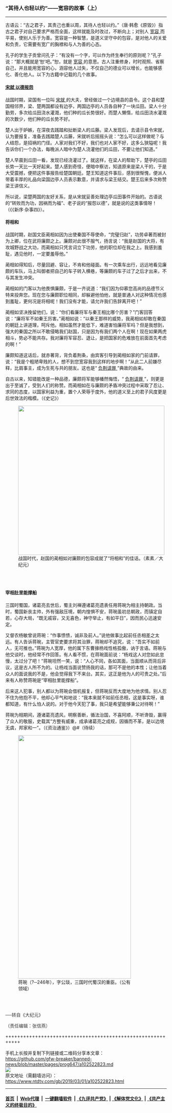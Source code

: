 ### “其待人也轻以约”——宽容的故事（上）
------------------------

<div class="post_content">
 <div class="column">
  <div class="arttop mbottom20">
   <div class="blue16 subtitle mtop10">
    古语云：“古之君子，其责己也重以周，其待人也轻以约。”（唐‧韩愈《原毁》）指古之君子对自己要求严格而全面，这样就能及时改过，不断向上；对别人
    <a href="https://www.ntdtv.com/gb/宽容.htm">
     宽容
    </a>
    而平易，使别人乐于为善。宽容是一种智慧，是道义坚守中的包容，是对他人的关爱和负责，它需要有宽广的胸襟和与人为善的心态。
   </div>
  </div>
 </div>
 <p>
  孔子的学生子贡曾问孔子：“有没有一个字，可以作为终生奉行的原则呢？”孔子说：“那大概就是‘恕’吧。”恕，就是
  <a href="https://www.ntdtv.com/gb/宽容.htm">
   宽容
  </a>
  的意思。古人注重修身，时时观照、省察自己，并且能用宽容的心，涵容他人过失，不仅自己的德业可以增长，也能够感化、善化他人。以下为古籍中记载的几个故事。
 </p>
 <h4>
  <b>
   <a href="https://www.ntdtv.com/gb/宋就.htm">
    宋就
   </a>
   <a href="https://www.ntdtv.com/gb/以德报怨.htm">
    以德报怨
   </a>
  </b>
 </h4>
 <p>
  战国时期，梁国有一位叫
  <a href="https://www.ntdtv.com/gb/宋就.htm">
   宋就
  </a>
  的大夫，曾经做过一个边境县的县令。这个县和楚国相邻界，梁、楚两国都设有边亭，两国边亭的人员各自种了一块瓜田。梁人十分勤劳，多次给瓜田浇水灌溉，他们种的瓜长势很好。而楚人懒惰，给瓜田浇水灌溉的次数少，他们种的瓜长势不好。
 </p>
 <p>
  楚人出于妒嫉，在深夜去践踏和扯断梁人的瓜藤。梁人发现后，去请示县令宋就，认为要报复，准备去践踏楚人瓜藤，宋就听后摇摇头说：“怎么可以这样做呢？与人结怨，是招祸的门径。人家对我们不好，我们也对人家不好，这多么狭隘呢！我告诉你们一个办法，每晚派人暗中为楚人浇灌他们的瓜田，不要让他们知道。”
 </p>
 <p>
  楚人早晨到瓜田一看，发现已经浇灌过了。就这样，在梁人的帮助下，楚亭的瓜田长势一天比一天好起来。楚人感到奇怪，便暗中察访，知道原来是梁人干的，于是大受震撼，便把这件事报告给楚国朝廷。楚王知道这件事后，感到很惭愧，便派人带着丰厚的礼品向梁国边亭人员表示歉意，并请求与梁王结交。楚王后来多次称赞梁王讲信义。
 </p>
 <p>
  所以说，梁楚两国的友好关系，是从宋就妥善处理边亭瓜田事件开始的。古语说的“转败而为功，因祸而为福”、老子说的“报怨以德”，就是说的这类事情呀！（《《新序‧杂事四》）。
 </p>
 <h4>
  <b>
   将相和
  </b>
 </h4>
 <p>
  战国时期，赵国文臣蔺相如因为出使秦国不辱使命，“完璧归赵”，功劳卓著而被封为上卿，位在武将廉颇之上。廉颇对此很不服气，扬言说：“我是赵国的大将，有攻城野战之大功，而蔺相如只凭言词立下功劳，他的职位却在我之上。我感到羞耻，遇见他时，一定要羞辱他。”
 </p>
 <p>
  蔺相如得知后，尽量回避、容让，不肯和他碰面。有一次乘车出行，远远地看见廉颇的车队，马上叫御者把自己的车子转入横巷，等廉颇的车子过了之后才出来，不与其发生冲突。
 </p>
 <p>
  蔺相如的门客以为他畏惧廉颇，于是一齐说道：“我们因为仰慕您高尚的品德节义特来投奔您。现在您与廉颇职位相同，却躲避他怕他，就是普通人对这种情况也感到羞耻，更何况是将相呢！我们没有才能，请允许我们告辞离开吧！”
 </p>
 <p>
  蔺相如坚决挽留他们，说：“你们看廉将军与秦王相比哪个厉害？”门客回答说：“廉将军不如秦王厉害。”蔺相如说：“以秦王那样的威势，我蔺相如却敢在秦国的朝廷上讲道理，呵斥他。相如虽然才能低下，难道害怕廉将军吗？但是我想到，强大的秦国之所以不敢侵略我们赵国，只是因为有我们两个人在啊！现在如果两虎相斗，势必不能共存。我对廉将军容忍、退让，是把国家的危难放在前面首先考虑的啊！”
 </p>
 <p>
  廉颇知道这话后，就赤著背，背负着荆条，由宾客引导到蔺相如家的门前请罪，说：“我是个粗陋卑贱的人，想不到您宽容我到这样的地步啊！”从此二人前嫌尽释，比肩事主，成为生死与共的朋友。这也是“
  <a href="https://www.ntdtv.com/gb/负荆请罪.htm">
   负荆请罪
  </a>
  ”典故的由来。
 </p>
 <p>
  自古以来，知错能改是一种品德，廉颇将军能够幡然悔悟，“
  <a href="https://www.ntdtv.com/gb/负荆请罪.htm">
   负荆请罪
  </a>
  ”，则更是出于至诚了，受到人们的称赞。而蔺相如在与廉颇的矛盾冲突过程中采取了忍让、求同的态度，以国家利益为重，置个人荣辱于度外，他的道义至上的君子风度更是后世效法的楷模。（《史记》）
 </p>
 <figure class="wp-caption aligncenter" id="attachment_6501355" style="width: 457px;">
  <a href="http://i.epochtimes.com/assets/uploads/2015/09/1508311536181452.jpg">
   <img alt="" class=" wp-image-6501355" height="465" src="http://i.epochtimes.com/assets/uploads/2015/09/1508311536181452-450x458.jpg" width="457"/>
  </a>
  <br/><figcaption class="wp-caption-text">
   战国时代，赵国的蔺相如对廉颇的包容成就了“将相和”的佳话。（素素／大纪元）
  </figcaption><br/>
 </figure><br/>
 <h4>
  <b>
   宰相肚里能撑船
  </b>
 </h4>
 <p>
  三国时蜀国，诸葛亮去世后，蜀主刘禅遵诸葛亮遗表任用蒋琬为相主持朝政。当时，蜀国新丧主帅，外有强敌压境，朝内惶惧不安，蒋琬虽初总朝政，而镇定自若，心存大局，“既无戚容，又无喜色，神守举止，有如平日”，因而民心迅速安定。
 </p>
 <p>
  又督农杨敏曾说蒋琬：“作事愦愦，诚非及前人。”说他做事比起前任丞相差之太远。有人告诉蒋琬，主管官吏要求将其治罪，蒋琬却不追究，说：“吾实不如前人，无可推也。”蒋琬为人宽厚，他的属下东曹掾杨戏性格孤傲，讷于言语。蒋琬与他交谈时，他经常不作回答。有人看不惯，在蒋琬面前说：“杨戏这人对您如此怠慢，太过分了吧！”蒋琬坦然一笑，说：“人心不同，各如其面，当面顺从而背后非议，这是古人所不为的。让杨戏当面说赞扬我的话，那可不是他的本性；让他当着众人的面说我的不是，他会觉得我下不来台。其实，这正是他为人的可贵之处。”后来有人称赞蒋琬是“宰相肚里能撑船”。
 </p>
 <p>
  后来这人犯事，别人都以为蒋琬会借机报复，但蒋琬反而大度地为他求情。别人忍不住为他抱不平，他却心平气和地说：“我本来就不如前任丞相，这是事实呀，谁都知道，有什么怕人说的。对于他今天犯了事，我只是希望能够秉公对待啊！”
 </p>
 <p>
  蒋琬为相期间，遵诸葛亮遗风，明察善断，循法治国，不喜阿顺，不听谗毁，赢得了众人的敬服，史载其“方整有威重，成承诸葛亮之成规，因循而不革，是以边境无虞，邦家和一”。（《资治通鉴》）@#（待续）
 </p>
 <figure class="wp-caption aligncenter" id="attachment_10988545" style="width: 352px;">
  <a href="http://i.epochtimes.com/assets/uploads/2012/12/JiangWan.jpg">
   <img alt="" class=" wp-image-10988545" height="759" src="http://i.epochtimes.com/assets/uploads/2012/12/JiangWan.jpg" width="352"/>
  </a>
  <br/><figcaption class="wp-caption-text">
   蒋琬（?─246年），字公琰，三国时代蜀汉的重臣。（公有领域）
  </figcaption><br/>
 </figure><br/>
 <p>
 </p>
 <p>
  <span style="color: #343434; font-family: helvetica neue, helvetica, arial, sans-serif;">
   ──转自《大纪元》
  </span>
 </p>
 <p>
  <span style="color: #343434; font-family: helvetica neue, helvetica, arial, sans-serif;">
   （责任编辑：张信燕）
  </span>
 </p>
 <div class="single_ad">
 </div>
</div>

+++++++++++++++++++++++++++++++++++++++++++++++++++++++++++<br/><br/>
手机上长按并复制下列链接或二维码分享本文章：<br/>
https://github.com/gfw-breaker/banned-news/blob/master/pages/prog647/a102522823.md <br/>
<a href='https://github.com/gfw-breaker/banned-news/blob/master/pages/prog647/a102522823.md'><img src='https://github.com/gfw-breaker/banned-news/blob/master/pages/prog647/a102522823.md.png'/></a> <br/>
原文地址（需翻墙访问）：https://www.ntdtv.com/gb/2019/03/01/a102522823.html


------------------------
#### [首页](https://github.com/gfw-breaker/banned-news/blob/master/README.md) &nbsp;|&nbsp; [Web代理](https://github.com/labour-camp/helloworld) &nbsp;|&nbsp; [一键翻墙软件](https://github.com/gfw-breaker/nogfw/blob/master/README.md) &nbsp;| [《九评共产党》](https://github.com/gfw-breaker/9ping.md/blob/master/README.md#九评之一评共产党是什么) | [《解体党文化》](https://github.com/gfw-breaker/jtdwh.md/blob/master/README.md) | [《共产主义的终极目的》](https://github.com/gfw-breaker/gczydzjmd.md/blob/master/README.md)

